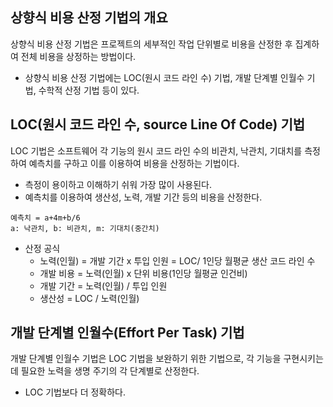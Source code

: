 ## 상향식 비용 산정 기법의 개요

상향식 비용 산정 기법은 프로젝트의 세부적인 작업 단위별로 비용을 산정한 후 집계하여 전체 비용을 상정하는 방법이다.

- 상향식 비용 산정 기법에는 LOC(원시 코드 라인 수) 기법, 개발 단계별 인월수 기법, 수학적 산정 기법 등이 있다.

## LOC(원시 코드 라인 수, source Line Of Code) 기법

LOC 기법은 소프트웨어 각 기능의 원시 코드 라인 수의 비관치, 낙관치, 기대치를 측정하여 예측치를 구하고 이를 이용하여 비용을 산정하는 기법이다.

- 측정이 용이하고 이해하기 쉬워 가장 많이 사용된다.
- 예측치를 이용하여 생산성, 노력, 개발 기간 등의 비용을 산정한다.

```
예측치 = a+4m+b/6
a: 낙관치, b: 비관치, m: 기대치(중간치)
```

- 산정 공식
  - 노력(인월) = 개발 기간 x 투입 인원
              = LOC/ 1인당 월평균 생산 코드 라인 수
  - 개발 비용 = 노력(인월) x 단위 비용(1인당 월평균 인건비)
  - 개발 기간 = 노력(인월) / 투입 인원
  - 생산성 = LOC / 노력(인월)
 
## 개발 단계별 인월수(Effort Per Task) 기법

개발 단계별 인월수 기법은 LOC 기법을 보완하기 위한 기법으로, 각 기능을 구현시키는 데 필요한 노력을 생명 주기의 각 단계별로 산정한다.

- LOC 기법보다 더 정확하다.
